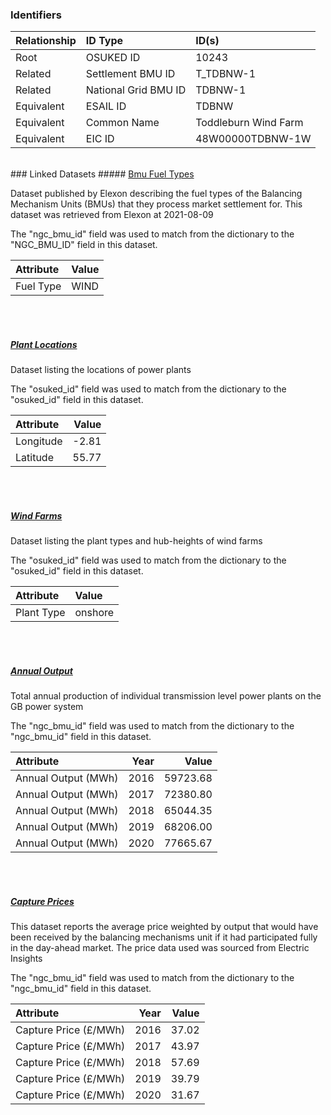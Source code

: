 ### Identifiers

| Relationship   | ID Type              | ID(s)                |
|:---------------|:---------------------|:---------------------|
| Root           | OSUKED ID            | 10243                |
| Related        | Settlement BMU ID    | T_TDBNW-1            |
| Related        | National Grid BMU ID | TDBNW-1              |
| Equivalent     | ESAIL ID             | TDBNW                |
| Equivalent     | Common Name          | Toddleburn Wind Farm |
| Equivalent     | EIC ID               | 48W00000TDBNW-1W     |

<br>
### Linked Datasets
##### <a href="https://raw.githubusercontent.com/OSUKED/Dictionary-Datasets/main/datasets/bmu-fuel-types/datapackage.json">Bmu Fuel Types</a>

Dataset published by Elexon describing the fuel types of the Balancing Mechanism Units (BMUs) that they process market settlement for. This dataset was retrieved from Elexon at 2021-08-09

The "ngc_bmu_id" field was used to match from the dictionary to the "NGC_BMU_ID" field in this dataset.

| Attribute   | Value   |
|:------------|:--------|
| Fuel Type   | WIND    |

<br><br>
##### <a href="https://raw.githubusercontent.com/OSUKED/Dictionary-Datasets/main/datasets/plant-locations/datapackage.json">Plant Locations</a>

Dataset listing the locations of power plants

The "osuked_id" field was used to match from the dictionary to the "osuked_id" field in this dataset.

| Attribute   |   Value |
|:------------|--------:|
| Longitude   |   -2.81 |
| Latitude    |   55.77 |

<br><br>
##### <a href="https://raw.githubusercontent.com/OSUKED/Dictionary-Datasets/main/datasets/wind-farms/datapackage.json">Wind Farms</a>

Dataset listing the plant types and hub-heights of wind farms

The "osuked_id" field was used to match from the dictionary to the "osuked_id" field in this dataset.

| Attribute   | Value   |
|:------------|:--------|
| Plant Type  | onshore |

<br><br>
##### <a href="https://raw.githubusercontent.com/OSUKED/Dictionary-Datasets/main/datasets/annual-output/datapackage.json">Annual Output</a>

Total annual production of individual transmission level power plants on the GB power system

The "ngc_bmu_id" field was used to match from the dictionary to the "ngc_bmu_id" field in this dataset.

| Attribute           |   Year |    Value |
|:--------------------|-------:|---------:|
| Annual Output (MWh) |   2016 | 59723.68 |
| Annual Output (MWh) |   2017 | 72380.80 |
| Annual Output (MWh) |   2018 | 65044.35 |
| Annual Output (MWh) |   2019 | 68206.00 |
| Annual Output (MWh) |   2020 | 77665.67 |

<br><br>
##### <a href="https://raw.githubusercontent.com/OSUKED/Dictionary-Datasets/main/datasets/capture-prices/datapackage.json">Capture Prices</a>

This dataset reports the average price weighted by output that would have been received by the balancing mechanisms unit if it had participated fully in the day-ahead market. The price data used was sourced from Electric Insights

The "ngc_bmu_id" field was used to match from the dictionary to the "ngc_bmu_id" field in this dataset.

| Attribute             |   Year |   Value |
|:----------------------|-------:|--------:|
| Capture Price (£/MWh) |   2016 |   37.02 |
| Capture Price (£/MWh) |   2017 |   43.97 |
| Capture Price (£/MWh) |   2018 |   57.69 |
| Capture Price (£/MWh) |   2019 |   39.79 |
| Capture Price (£/MWh) |   2020 |   31.67 |
